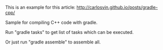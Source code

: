 This is an example for this article: http://carlosvin.github.io/posts/gradle-cpp/ 

Sample for compiling C++ code with gradle.

Run "gradle tasks" to get list of tasks which can be executed.

Or just run "gradle assemble" to assemble all.
